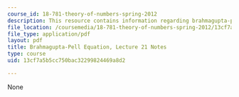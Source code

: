 ```yaml
---
course_id: 18-781-theory-of-numbers-spring-2012
description: This resource contains information regarding brahmagupta-pell equation.
file_location: /coursemedia/18-781-theory-of-numbers-spring-2012/13cf7a5b5cc750bac32299824469a8d2_MIT18_781S12_lec21.pdf
file_type: application/pdf
layout: pdf
title: Brahmagupta-Pell Equation, Lecture 21 Notes
type: course
uid: 13cf7a5b5cc750bac32299824469a8d2

---
```

None
